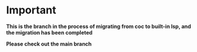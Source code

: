 # Important

**This is the branch in the process of migrating from coc to built-in lsp, and the migration has been completed**

**Please check out the main branch**
